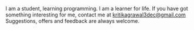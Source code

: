 I am a student, learning programming. I am a learner for life. If you have got something interesting for me, contact me at kritikagrawal3dec@gmail.com
Suggestions, offers and feedback are always welcome.
